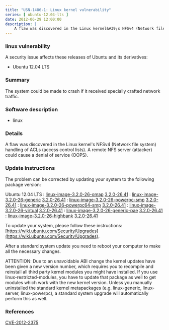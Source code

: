 ```yaml
---
title: "USN-1486-1: Linux kernel vulnerability"
series: [ ubuntu-12.04-lts ]
date: 2012-06-29 12:00:00
description: |
    A flaw was discovered in the Linux kernel&#39;s NFSv4 (Network file system) handling of ACLs (access control lists). A remote NFS server (attacker) could cause a denial of service (OOPS). 
--- 
```

 
### linux vulnerability

A security issue affects these releases of Ubuntu and its derivatives:

* Ubuntu 12.04 LTS

### Summary

The system could be made to crash if it received specially crafted network traffic.

### Software description

* linux 

### Details

A flaw was discovered in the Linux kernel&#39;s NFSv4 (Network file system) handling of ACLs (access control lists). A remote NFS server (attacker) could cause a denial of service (OOPS). 

### Update instructions

The problem can be corrected by updating your system to the following package version:

Ubuntu 12.04 LTS
 : [linux-image-3.2.0-26-omap](https://launchpad.net/ubuntu/+source/linux) <span> [3.2.0-26.41](https://launchpad.net/ubuntu/+source/linux/3.2.0-26.41) </span> 
 : [linux-image-3.2.0-26-generic](https://launchpad.net/ubuntu/+source/linux) <span> [3.2.0-26.41](https://launchpad.net/ubuntu/+source/linux/3.2.0-26.41) </span> 
 : [linux-image-3.2.0-26-powerpc-smp](https://launchpad.net/ubuntu/+source/linux) <span> [3.2.0-26.41](https://launchpad.net/ubuntu/+source/linux/3.2.0-26.41) </span> 
 : [linux-image-3.2.0-26-powerpc64-smp](https://launchpad.net/ubuntu/+source/linux) <span> [3.2.0-26.41](https://launchpad.net/ubuntu/+source/linux/3.2.0-26.41) </span> 
 : [linux-image-3.2.0-26-virtual](https://launchpad.net/ubuntu/+source/linux) <span> [3.2.0-26.41](https://launchpad.net/ubuntu/+source/linux/3.2.0-26.41) </span> 
 : [linux-image-3.2.0-26-generic-pae](https://launchpad.net/ubuntu/+source/linux) <span> [3.2.0-26.41](https://launchpad.net/ubuntu/+source/linux/3.2.0-26.41) </span> 
 : [linux-image-3.2.0-26-highbank](https://launchpad.net/ubuntu/+source/linux) <span> [3.2.0-26.41](https://launchpad.net/ubuntu/+source/linux/3.2.0-26.41) </span> 

To update your system, please follow these instructions: [https://wiki.ubuntu.com/Security/Upgrades](https://wiki.ubuntu.com/Security/Upgrades).

After a standard system update you need to reboot your computer to make all the necessary changes.

ATTENTION: Due to an unavoidable ABI change the kernel updates have been given a new version number, which requires you to recompile and reinstall all third party kernel modules you might have installed. If you use linux-restricted-modules, you have to update that package as well to get modules which work with the new kernel version. Unless you manually uninstalled the standard kernel metapackages (e.g. linux-generic, linux-server, linux-powerpc), a standard system upgrade will automatically perform this as well. 

### References

 [CVE-2012-2375](http://people.ubuntu.com/~ubuntu-security/cve/CVE-2012-2375)
 
